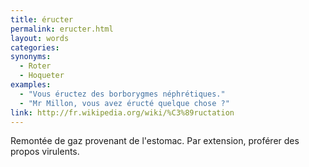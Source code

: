 ```yaml
---
title: éructer
permalink: eructer.html
layout: words
categories:
synonyms:
  - Roter
  - Hoqueter
examples:
  - "Vous éructez des borborygmes néphrétiques."
  - "Mr Millon, vous avez éructé quelque chose ?"
link: http://fr.wikipedia.org/wiki/%C3%89ructation
---
```


Remontée de gaz provenant de l'estomac. Par extension, proférer des propos virulents.
